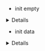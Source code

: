 - init empty

<details>

```js
git switch --orphan test3
mkdir test5
New-Item .gitignore
New-Item README.md
cd test5
ng new ang-crud --directory ./
git commit --allow-empty -m "Init crud app"
git push -u origin test5
// add bootstrap/b.icons/basic comp/routing

npm i bootstrap bootstrap-icons
ng g c views/home/welcome --skip-tests --inline-style --flat --dry-run
ng g c views/error-page/page-not-found --inline-style --flat --skip-tests --inline-template --dry-run
```

![Alt text](test5/src/readmeAssets/initWRouting.png)

</details>

- init data

<details>

```js
//add server
npm i angular-in-memory-web-api
// add service
ng g s services/products --skip-tests --dry-run
// add interface
ng g i models/products --dry-run
// add data
// add HTTP
// implements InMemoryWebApiModule, dataStream, display data

```

![Alt text](test5/src/readmeAssets/productDataStream.png)

</details>
